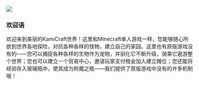 ![](https://shop.io.mi-img.com/app/shop/img?id=shop_e21749a956fe21ac7598b1167d63b933.png)

### 欢迎语

欢迎来到美丽的KamiCraft世界！这里和Minecraft单人游戏一样，您能够随心所欲到世界各地探险，对抗各种各样的怪物，建立自己的家园。这里也有原版游戏没有的——您可以捕捉各种各样的生物作为宠物，并驯化它不断升级，骑乘它遨游整个世界；您也可以建立一个贸易中心，邀请玩家支付租金加入建立摊位；您还能将经验存入玻璃瓶中，使其成为附魔之瓶——我们提供了原版游戏中没有的许多机制哦！
